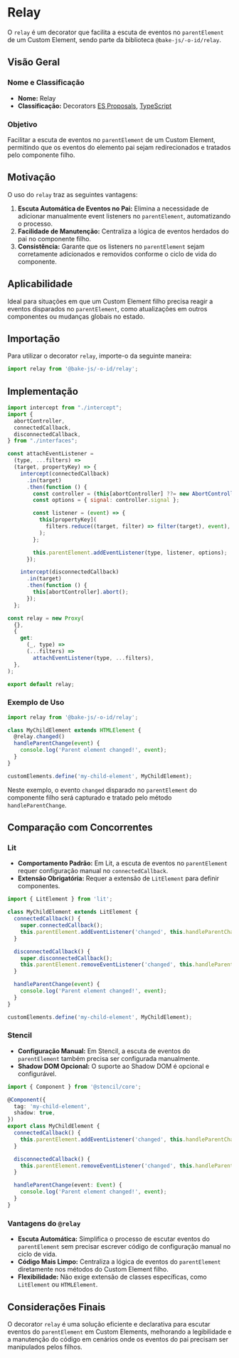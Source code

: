 # Relay

O `relay` é um decorator que facilita a escuta de eventos no `parentElement` de um Custom Element, sendo parte da biblioteca `@bake-js/-o-id/relay`.

## Visão Geral

### Nome e Classificação

- **Nome:** Relay
- **Classificação:** Decorators [ES Proposals](https://www.proposals.es/proposals/Decorators), [TypeScript](https://www.typescriptlang.org/docs/handbook/decorators.html)

### Objetivo

Facilitar a escuta de eventos no `parentElement` de um Custom Element, permitindo que os eventos do elemento pai sejam redirecionados e tratados pelo componente filho.

## Motivação

O uso do `relay` traz as seguintes vantagens:

1. **Escuta Automática de Eventos no Pai:** Elimina a necessidade de adicionar manualmente event listeners no `parentElement`, automatizando o processo.
2. **Facilidade de Manutenção:** Centraliza a lógica de eventos herdados do pai no componente filho.
3. **Consistência:** Garante que os listeners no `parentElement` sejam corretamente adicionados e removidos conforme o ciclo de vida do componente.

## Aplicabilidade

Ideal para situações em que um Custom Element filho precisa reagir a eventos disparados no `parentElement`, como atualizações em outros componentes ou mudanças globais no estado.

## Importação

Para utilizar o decorator `relay`, importe-o da seguinte maneira:

```javascript
import relay from '@bake-js/-o-id/relay';
```

## Implementação

```javascript
import intercept from "./intercept";
import {
  abortController,
  connectedCallback,
  disconnectedCallback,
} from "./interfaces";

const attachEventListener =
  (type, ...filters) =>
  (target, propertyKey) => {
    intercept(connectedCallback)
      .in(target)
      .then(function () {
        const controller = (this[abortController] ??= new AbortController());
        const options = { signal: controller.signal };

        const listener = (event) => {
          this[propertyKey](
            filters.reduce((target, filter) => filter(target), event),
          );
        };

        this.parentElement.addEventListener(type, listener, options);
      });

    intercept(disconnectedCallback)
      .in(target)
      .then(function () {
        this[abortController].abort();
      });
  };

const relay = new Proxy(
  {},
  {
    get:
      (_, type) =>
      (...filters) =>
        attachEventListener(type, ...filters),
  },
);

export default relay;
```

### Exemplo de Uso

```javascript
import relay from '@bake-js/-o-id/relay';

class MyChildElement extends HTMLElement {
  @relay.changed()
  handleParentChange(event) {
    console.log('Parent element changed!', event);
  }
}

customElements.define('my-child-element', MyChildElement);
```

Neste exemplo, o evento `changed` disparado no `parentElement` do componente filho será capturado e tratado pelo método `handleParentChange`.

## Comparação com Concorrentes

### Lit

- **Comportamento Padrão:** Em Lit, a escuta de eventos no `parentElement` requer configuração manual no `connectedCallback`.
- **Extensão Obrigatória:** Requer a extensão de `LitElement` para definir componentes.

```javascript
import { LitElement } from 'lit';

class MyChildElement extends LitElement {
  connectedCallback() {
    super.connectedCallback();
    this.parentElement.addEventListener('changed', this.handleParentChange);
  }

  disconnectedCallback() {
    super.disconnectedCallback();
    this.parentElement.removeEventListener('changed', this.handleParentChange);
  }

  handleParentChange(event) {
    console.log('Parent element changed!', event);
  }
}

customElements.define('my-child-element', MyChildElement);
```

### Stencil

- **Configuração Manual:** Em Stencil, a escuta de eventos do `parentElement` também precisa ser configurada manualmente.
- **Shadow DOM Opcional:** O suporte ao Shadow DOM é opcional e configurável.

```typescript
import { Component } from '@stencil/core';

@Component({
  tag: 'my-child-element',
  shadow: true,
})
export class MyChildElement {
  connectedCallback() {
    this.parentElement.addEventListener('changed', this.handleParentChange);
  }

  disconnectedCallback() {
    this.parentElement.removeEventListener('changed', this.handleParentChange);
  }

  handleParentChange(event: Event) {
    console.log('Parent element changed!', event);
  }
}
```

### Vantagens do `@relay`

- **Escuta Automática:** Simplifica o processo de escutar eventos do `parentElement` sem precisar escrever código de configuração manual no ciclo de vida.
- **Código Mais Limpo:** Centraliza a lógica de eventos do `parentElement` diretamente nos métodos do Custom Element filho.
- **Flexibilidade:** Não exige extensão de classes específicas, como `LitElement` ou `HTMLElement`.

## Considerações Finais

O decorator `relay` é uma solução eficiente e declarativa para escutar eventos do `parentElement` em Custom Elements, melhorando a legibilidade e a manutenção do código em cenários onde os eventos do pai precisam ser manipulados pelos filhos.
